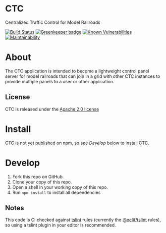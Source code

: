 # CTC

Centralized Traffic Control for Model Railroads

[![Build Status](https://travis-ci.com/rhwood/ctc.svg?branch=master)](https://travis-ci.com/rhwood/ctc)
[![Greenkeeper badge](https://badges.greenkeeper.io/rhwood/ctc.svg)](https://greenkeeper.io/)
[![Known Vulnerabilities](https://snyk.io/test/github/rhwood/ctc/badge.svg)](https://snyk.io/test/github/rhwood/ctc)
[![Maintainability](https://api.codeclimate.com/v1/badges/aee03e1f6f30309cc7a1/maintainability)](https://codeclimate.com/github/rhwood/ctc/maintainability)

# About

The CTC application is intended to become a lightweight control panel server for model railroads that can join in a grid with other CTC instances to provide multiple panels to a user or other application.

## License

CTC is released under the [Apache 2.0 license](LICENSE)

# Install

CTC is not yet published on npm, so see _Develop_ below to install CTC.

# Develop

1. Fork this repo on GitHub.
2. Clone your copy of this repo.
3. Open a shell in your working copy of this repo.
3. Run `npm install` to install all dependencies

## Notes

This code is CI checked against [tslint](https://palantir.github.io/tslint/) rules (currently the [@oclif/tslint](https://github.com/oclif/tslint/blob/master/tslint.json) rules), so using a tslint plugin in your editor is recommended.
